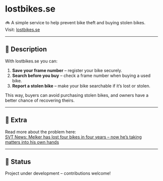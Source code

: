 # lostbikes.se

🚲 A simple service to help prevent bike theft and buying stolen bikes.  
Visit: [lostbikes.se](https://lostbikes.se)

---

## 📖 Description
With lostbikes.se you can:

1. **Save your frame number** – register your bike securely.  
2. **Search before you buy** – check a frame number when buying a used bike.  
3. **Report a stolen bike** – make your bike searchable if it’s lost or stolen.  

This way, buyers can avoid purchasing stolen bikes, and owners have a better chance of recovering theirs.

---

## 📰 Extra
Read more about the problem here:  
[SVT News: Melker has lost four bikes in four years – now he’s taking matters into his own hands](https://www.svt.se/nyheter/lokalt/ost/melker-har-blivit-av-med-fyra-cyklar-pa-fyra-ar-nu-tar-han-problemet-i-egna-hander)

---

## 📌 Status
Project under development – contributions welcome!
